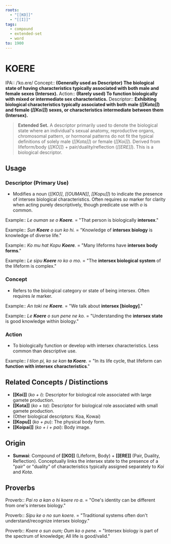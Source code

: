 ```yaml
---
roots:
  - "[[KO]]"
  - "[[I]]"
tags:
  - compound
  - extended-set
  - word
to: 1900
---
```


# KOERE

IPA::				/ˈko.eɾe/
Concept::		**(Generally used as Descriptor) The biological state of having characteristics typically associated with both male and female sexes (Intersex).**
Action::		**(Rarely used) To function biologically with mixed or intermediate sex characteristics.**
Descriptor::	**Exhibiting biological characteristics typically associated with both male (*[[Kota]]*) and female (*[[Koi]]*) sexes, or characteristics intermediate between them (Intersex).**

> **Extended Set.** A descriptor primarily used to denote the biological state where an individual's sexual anatomy, reproductive organs, chromosomal pattern, or hormonal patterns do not fit the typical definitions of solely male (*[[Kota]]*) or female (*[[Koi]]*). Derived from lifeform/body (*[[KO]]*) + pair/duality/reflection (*[[ERE]]*). This is a biological descriptor.

## Usage

### Descriptor (Primary Use)
*   Modifies a noun (*[[KO]]*, *[[OUMAN]]*, *[[Kopu]]*) to indicate the presence of intersex biological characteristics. Often requires *so* marker for clarity when acting purely descriptively, though predicate use with *o* is common.

Example::   *Le ouman se o **Koere**.* = "That person is biologically **intersex**."

Example::   *Sun **Koere** o sun ko hi.* = "Knowledge of **intersex biology** is knowledge of diverse life."

Example::   *Ko mu hat Kopu **Koere**.* = "Many lifeforms have **intersex body forms**."

Example::   *Le sipu **Koere** ro ko o mo.* = "The **intersex biological system** of the lifeform is complex."

### Concept
*   Refers to the biological category or state of being intersex. Often requires *le* marker.

Example::   *An toki ne **Koere**.* = "We talk about **intersex [biology]**."

Example::   *Le **Koere** o sun pene ne ko.* = "Understanding the **intersex state** is good knowledge within biology."

### Action
*   To biologically function or develop with intersex characteristics. Less common than descriptive use.

Example::   *I tilon pi, ko se kan **ta Koere**.* = "In its life cycle, that lifeform can **function with intersex characteristics**."

## Related Concepts / Distinctions
*   **[[Koi]]** (*ko + i*): Descriptor for biological role associated with large gamete production.
*   **[[Kota]]** (*ko + ta*): Descriptor for biological role associated with small gamete production.
*   (Other biological descriptors: Koa, Kowai)
*   **[[Kopu]]** (*ko + pu*): The physical body form.
*   **[[Koipai]]** (*ko + i + pai*): Body image.

## Origin

*   **Sunwai**: Compound of **[[KO]]** (Lifeform, Body) + **[[ERE]]** (Pair, Duality, Reflection). Conceptually links the intersex state to the presence of a "pair" or "duality" of characteristics typically assigned separately to *Koi* and *Kota*.

## Proverbs

Proverb:: *Pai ro a kan o hi koere ro a.* = "One's identity can be different from one's intersex biology."

Proverb:: *Sipu ke o no sun koere.* = "Traditional systems often don't understand/recognize intersex biology."

Proverb:: *Koere o sun oum; Oum ko o pene.* = "Intersex biology is part of the spectrum of knowledge; All life is good/valid."
